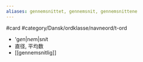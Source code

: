 ```yaml
---
aliases: gennemsnittet, gennemsnit, gennemsnittene
---
```

#card #category/Dansk/ordklasse/navneord/t-ord 

- 'g*e*n|n*e*m|sn*i*t
- 直径, 平均数
- [[gennemsnitlig]]
